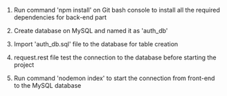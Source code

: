 1) Run command 'npm install' on Git bash console to install all the required dependencies for back-end part

2) Create database on MySQL and named it as 'auth_db'

3) Import 'auth_db.sql' file to the database for table creation

4) request.rest file test the connection to the database before starting the project

5) Run command 'nodemon index' to start the connection from front-end to the MySQL database